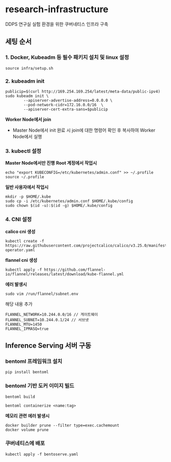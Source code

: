 # research-infrastructure
DDPS 연구실 실험 환경을 위한 쿠버네티스 인프라 구축

## 세팅 순서
### 1. Docker, Kubeadm 등 필수 패키지 설치 및 linux 설정
```
source infra/setup.sh
```

### 2. kubeadm init
```
publicip=$(curl http://169.254.169.254/latest/meta-data/public-ipv4)
sudo kubeadm init \
		--apiserver-advertise-address=0.0.0.0 \
		--pod-network-cidr=172.16.0.0/16  \
		--apiserver-cert-extra-sans=$publicip
```

**Worker Node에서 join** <br/>
- Master Node에서 init 완료 시 join에 대한 명령어 확인 후 복사하여 Worker Node에서 실행


### 3. kubectl 설정
**Master Node에서만 진행**
**Root 계정에서 작업시**
```
echo "export KUBECONFIG=/etc/kubernetes/admin.conf" >> ~/.profile
source ~/.profile
```
**일반 사용자에서 작업시**
```
mkdir -p $HOME/.kube
sudo cp -i /etc/kubernetes/admin.conf $HOME/.kube/config
sudo chown $(id -u):$(id -g) $HOME/.kube/config
```

### 4. CNI 설정
**calico cni 생성**
```
kubectl create -f https://raw.githubusercontent.com/projectcalico/calico/v3.25.0/manifests/tigera-operator.yaml
```

**flannel cni 생성**
```
kubectl apply -f https://github.com/flannel-io/flannel/releases/latest/download/kube-flannel.yml
```
**에러 발생시**
```
sudo vim /run/flannel/subnet.env
```
해당 내용 추가
```
FLANNEL_NETWORK=10.244.0.0/16 // 게이트웨이
FLANNEL_SUBNET=10.244.0.1/24 // 서브넷
FLANNEL_MTU=1450
FLANNEL_IPMASQ=true
```

## Inference Serving 서버 구동
### bentoml 프레임워크 설치
```
pip install bentoml
```
### bentoml 기반 도커 이미지 빌드
```
bentoml build

bentoml containerize <name:tag>
```
**메모리 관련 에러 발생시**
```
docker builder prune --filter type=exec.cachemount
docker volume prune
```

### 쿠버네티스에 배포
```
kubectl apply -f bentoserve.yaml
```
